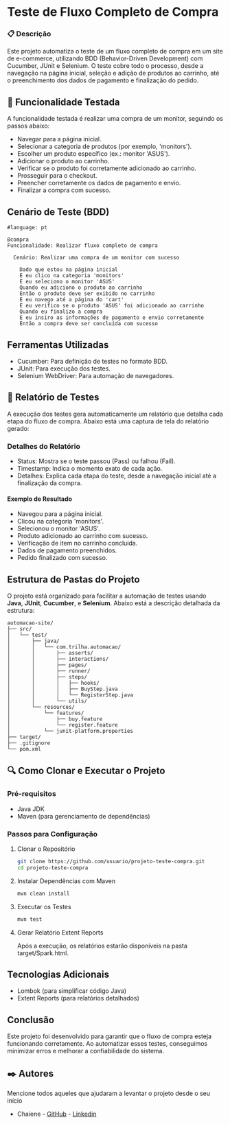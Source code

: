 # Teste de Fluxo Completo de Compra

### 📋 Descrição

Este projeto automatiza o teste de um fluxo completo de compra em um site de e-commerce, utilizando BDD (Behavior-Driven Development) com Cucumber, JUnit e Selenium. O teste cobre todo o processo, desde a navegação na página inicial, seleção e adição de produtos ao carrinho, até o preenchimento dos dados de pagamento e finalização do pedido.

## 🚀 Funcionalidade Testada

A funcionalidade testada é realizar uma compra de um monitor, seguindo os passos abaixo:

- Navegar para a página inicial.
- Selecionar a categoria de produtos (por exemplo, 'monitors').
- Escolher um produto específico (ex.: monitor 'ASUS').
- Adicionar o produto ao carrinho.
- Verificar se o produto foi corretamente adicionado ao carrinho.
- Prosseguir para o checkout.
- Preencher corretamente os dados de pagamento e envio.
- Finalizar a compra com sucesso.

## Cenário de Teste (BDD)

```gherkin
#language: pt

@compra
Funcionalidade: Realizar fluxo completo de compra

  Cenário: Realizar uma compra de um monitor com sucesso

    Dado que estou na página inicial
    E eu clico na categoria 'monitors'
    E eu seleciono o monitor 'ASUS'
    Quando eu adiciono o produto ao carrinho
    Então o produto deve ser exibido no carrinho
    E eu navego até a página do 'cart'
    E eu verifico se o produto 'ASUS' foi adicionado ao carrinho
    Quando eu finalizo a compra
    E eu insiro as informações de pagamento e envio corretamente
    Então a compra deve ser concluída com sucesso

```

## Ferramentas Utilizadas

- Cucumber: Para definição de testes no formato BDD.
- JUnit: Para execução dos testes.
- Selenium WebDriver: Para automação de navegadores.

## 🔩 Relatório de Testes

A execução dos testes gera automaticamente um relatório que detalha cada etapa do fluxo de compra. Abaixo está uma captura de tela do relatório gerado:

### Detalhes do Relatório

- Status: Mostra se o teste passou (Pass) ou falhou (Fail).
- Timestamp: Indica o momento exato de cada ação.
- Detalhes: Explica cada etapa do teste, desde a navegação inicial até a finalização da compra.

#### Exemplo de Resultado

- Navegou para a página inicial.
- Clicou na categoria 'monitors'.
- Selecionou o monitor 'ASUS'.
- Produto adicionado ao carrinho com sucesso.
- Verificação de item no carrinho concluída.
- Dados de pagamento preenchidos.
- Pedido finalizado com sucesso.

## Estrutura de Pastas do Projeto

O projeto está organizado para facilitar a automação de testes usando **Java**, **JUnit**, **Cucumber**, e **Selenium**. Abaixo está a descrição detalhada da estrutura:

```plaintext
automacao-site/
├── src/
│   └── test/
│       ├── java/
│       │   └── com.trilha.automacao/
│       │       ├── asserts/
│       │       ├── interactions/
│       │       ├── pages/
│       │       ├── runner/
│       │       ├── steps/
│       │       │   ├── hooks/
│       │       │   ├── BuyStep.java
│       │       │   └── RegisterStep.java
│       │       └── utils/
│       └── resources/
│           └── features/
│               ├── buy.feature
│               └── register.feature
│           └── junit-platform.properties
├── target/
├── .gitignore
└── pom.xml
```

## 🔍 Como Clonar e Executar o Projeto

### Pré-requisitos

- Java JDK
- Maven (para gerenciamento de dependências)

### Passos para Configuração

1. Clonar o Repositório

   ```bash
   git clone https://github.com/usuario/projeto-teste-compra.git
   cd projeto-teste-compra
   ```

2. Instalar Dependências com Maven

   ```bash
   mvn clean install
   ```

3. Executar os Testes

   ```bash
   mvn test
   ```

4. Gerar Relatório Extent Reports

   Após a execução, os relatórios estarão disponíveis na pasta target/Spark.html.

## Tecnologias Adicionais

- Lombok (para simplificar código Java)
- Extent Reports (para relatórios detalhados)

## Conclusão

Este projeto foi desenvolvido para garantir que o fluxo de compra esteja funcionando corretamente. Ao automatizar esses testes, conseguimos minimizar erros e melhorar a confiabilidade do sistema.

## ✒️ Autores

Mencione todos aqueles que ajudaram a levantar o projeto desde o seu início

- Chaiene - [GitHub](https://github.com/ChaiCaroline) - [Linkedin](https://www.linkedin.com/in/chaiene-caroline/)

